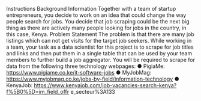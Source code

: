 Instructions
Background Information
Together with a team of startup entrepreneurs, you decide to work on an idea that could
change the way people search for jobs. You decide that job scraping could be the next
big thing as there are actively many people looking for jobs in the country, in this case,
Kenya.
Problem Statement
The problem is that there are many job listings which can not get visits for the target job
seekers. While working in a team, your task as a data scientist for this project is to
scrape for job titles and links and then put them in a single table that can be used by
your team members to further build a job aggregator.
You will be required to scrape for data from the following three technology webpages:
● PigiaMe: https://www.pigiame.co.ke/it-software-jobs
● MyJobMag: https://www.myjobmag.co.ke/jobs-by-field/information-technology
● KenyaJob:
https://www.kenyajob.com/job-vacancies-search-kenya?f%5B0%5D=im_field_offr
e_secteur%3A133
